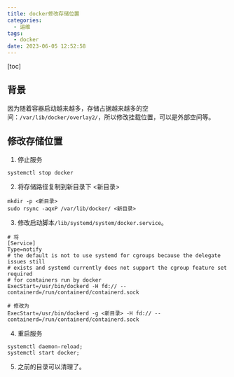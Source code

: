 ```yaml
---
title: docker修改存储位置
categories:
  - 运维
tags:
  - docker
date: 2023-06-05 12:52:58
---
```

[toc]

## 背景
因为随着容器启动越来越多，存储占据越来越多的空间：`/var/lib/docker/overlay2/`，所以修改挂载位置，可以是外部空间等。

## 修改存储位置


1. 停止服务

```shell 
systemctl stop docker 
```

2. 将存储路径复制到新目录下 <新目录>

```shell
mkdir -p <新目录>
sudo rsync -aqxP /var/lib/docker/ <新目录>
```

3. 修改启动脚本`/lib/systemd/system/docker.service`。

```
# 将
[Service]
Type=notify
# the default is not to use systemd for cgroups because the delegate issues still
# exists and systemd currently does not support the cgroup feature set required
# for containers run by docker
ExecStart=/usr/bin/dockerd -H fd:// --containerd=/run/containerd/containerd.sock

# 修改为
ExecStart=/usr/bin/dockerd -g <新目录> -H fd:// --containerd=/run/containerd/containerd.sock

```

4. 重启服务

```shell
systemctl daemon-reload;
systemctl start docker;
```

5. 之前的目录可以清理了。